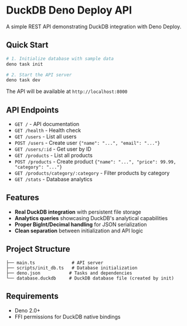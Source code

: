 # DuckDB Deno Deploy API

A simple REST API demonstrating DuckDB integration with Deno Deploy.

## Quick Start

```bash
# 1. Initialize database with sample data
deno task init

# 2. Start the API server
deno task dev
```

The API will be available at `http://localhost:8000`

## API Endpoints

- `GET /` - API documentation
- `GET /health` - Health check
- `GET /users` - List all users
- `POST /users` - Create user `{"name": "...", "email": "..."}`
- `GET /users/:id` - Get user by ID
- `GET /products` - List all products
- `POST /products` - Create product `{"name": "...", "price": 99.99, "category": "..."}`
- `GET /products/category/:category` - Filter products by category
- `GET /stats` - Database analytics

## Features

- **Real DuckDB integration** with persistent file storage
- **Analytics queries** showcasing DuckDB's analytical capabilities
- **Proper BigInt/Decimal handling** for JSON serialization
- **Clean separation** between initialization and API logic

## Project Structure

```
├── main.ts              # API server
├── scripts/init_db.ts   # Database initialization
├── deno.json           # Tasks and dependencies
└── database.duckdb     # DuckDB database file (created by init)
```

## Requirements

- Deno 2.0+
- FFI permissions for DuckDB native bindings
